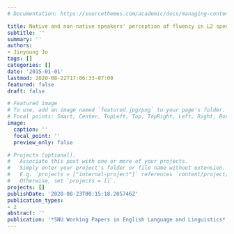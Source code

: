 ```yaml
---
# Documentation: https://sourcethemes.com/academic/docs/managing-content/

title: Native and non-native speakers' perception of fluency in L2 speech
subtitle: ''
summary: ''
authors:
- Jinyoung Jo
tags: []
categories: []
date: '2015-01-01'
lastmod: 2020-08-22T17:06:33-07:00
featured: false
draft: false

# Featured image
# To use, add an image named `featured.jpg/png` to your page's folder.
# Focal points: Smart, Center, TopLeft, Top, TopRight, Left, Right, BottomLeft, Bottom, BottomRight.
image:
  caption: ''
  focal_point: ''
  preview_only: false

# Projects (optional).
#   Associate this post with one or more of your projects.
#   Simply enter your project's folder or file name without extension.
#   E.g. `projects = ["internal-project"]` references `content/project/deep-learning/index.md`.
#   Otherwise, set `projects = []`.
projects: []
publishDate: '2020-08-23T00:15:18.205746Z'
publication_types:
- 2
abstract: ''
publication: '*SNU Working Papers in English Language and Linguistics*'
---
```

